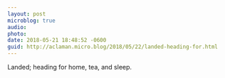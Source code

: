 ```yaml
---
layout: post
microblog: true
audio: 
photo: 
date: 2018-05-21 18:48:52 -0600
guid: http://aclaman.micro.blog/2018/05/22/landed-heading-for.html
---
```

Landed; heading for home, tea, and sleep.
